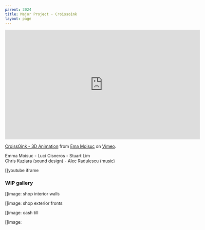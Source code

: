 ```yaml
---
parent: 2024
title: Major Project - Croissoink
layout: page
---
```


<iframe src="https://player.vimeo.com/video/832082284?h=c42fa497f5" width="640" height="360" frameborder="0" allow="autoplay; fullscreen; picture-in-picture" allowfullscreen></iframe>
<p><a href="https://vimeo.com/832082284">CroissOink - 3D Animation</a> from <a href="https://vimeo.com/user192905187">Ema Moisuc</a> on <a href="https://vimeo.com">Vimeo</a>.</p>

Emma Moisuc - Luci Cisneros - Stuart Lim<br/>
Chris Kuziara (sound design) - Alec Radulescu (music)


[]youtube iframe


### WIP gallery

[]image: shop interior walls

[]image: shop exterior fronts

[]image: cash till

[]image: 